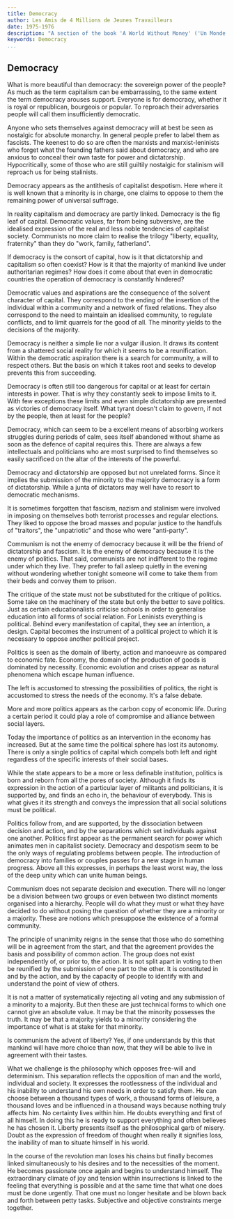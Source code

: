 ```yaml
---
title: Democracy
author: Les Amis de 4 Millions de Jeunes Travailleurs
date: 1975-1976
description: "A section of the book 'A World Without Money' ('Un Monde Sans Argent: Le Communisme'), written in French in 1975-1976 and originally translated and posted online at <http://oocities.org/~johngray/monde603.htm>. Another translation of this section, with slightly different wording, is also available on red texts as part of the full 'A World Without Money.'"
keywords: Democracy
...
```


## Democracy

What is more beautiful than democracy: the sovereign power of the people? As much as the term capitalism can be embarrassing, to the same extent the term democracy arouses support. Everyone is for democracy, whether it is royal or republican, bourgeois or popular. To reproach their adversaries people will call them insufficiently democratic.

Anyone who sets themselves against democracy will at best be seen as nostalgic for absolute monarchy. In general people prefer to label them as fascists. The keenest to do so are often the marxists and marxist-leninists who forget what the founding fathers said about democracy, and who are anxious to conceal their own taste for power and dictatorship. Hypocritically, some of those who are still guiltily nostalgic for stalinism will reproach us for being stalinists.

Democracy appears as the antithesis of capitalist despotism. Here where it is well known that a minority is in charge, one claims to oppose to them the remaining power of universal suffrage.

In reality capitalism and democracy are partly linked. Democracy is the fig leaf of capital. Democratic values, far from being subversive, are the idealised expression of the real and less noble tendencies of capitalist society. Communists no more claim to realise the trilogy "liberty, equality, fraternity" than they do "work, family, fatherland".

If democracy is the consort of capital, how is it that dictatorship and capitalism so often coexist? How is it that the majority of mankind live under authoritarian regimes? How does it come about that even in democratic countries the operation of democracy is constantly hindered?

Democratic values and aspirations are the consequence of the solvent character of capital. They correspond to the ending of the insertion of the individual within a community and a network of fixed relations. They also correspond to the need to maintain an idealised community, to regulate conflicts, and to limit quarrels for the good of all. The minority yields to the decisions of the majority.

Democracy is neither a simple lie nor a vulgar illusion. It draws its content from a shattered social reality for which it seems to be a reunification. Within the democratic aspiration there is a search for community, a will to respect others. But the basis on which it takes root and seeks to develop prevents this from succeeding.

Democracy is often still too dangerous for capital or at least for certain interests in power. That is why they constantly seek to impose limits to it. With few exceptions these limits and even simple dictatorship are presented as victories of democracy itself. What tyrant doesn't claim to govern, if not by the people, then at least for the people?

Democracy, which can seem to be a excellent means of absorbing workers struggles during periods of calm, sees itself abandoned without shame as soon as the defence of capital requires this. There are always a few intellectuals and politicians who are most surprised to find themselves so easily sacrificed on the altar of the interests of the powerful.

Democracy and dictatorship are opposed but not unrelated forms. Since it implies the submission of the minority to the majority democracy is a form of dictatorship. While a junta of dictators may well have to resort to democratic mechanisms.

It is sometimes forgotten that fascism, nazism and stalinism were involved in imposing on themselves both terrorist processes and regular elections. They liked to oppose the broad masses and popular justice to the handfuls of "traitors", the "unpatriotic" and those who were "anti-party".

Communism is not the enemy of democracy because it will be the friend of dictatorship and fascism. It is the enemy of democracy because it is the enemy of politics. That said, communists are not indifferent to the regime under which they live. They prefer to fall asleep quietly in the evening without wondering whether tonight someone will come to take them from their beds and convey them to prison.

The critique of the state must not be substituted for the critique of politics. Some take on the machinery of the state but only the better to save politics. Just as certain educationalists criticise schools in order to generalise education into all forms of social relation. For Leninists everything is political. Behind every manifestation of capital, they see an intention, a design. Capital becomes the instrument of a political project to which it is necessary to oppose another political project.

Politics is seen as the domain of liberty, action and manoeuvre as compared to economic fate. Economy, the domain of the production of goods is dominated by necessity. Economic evolution and crises appear as natural phenomena which escape human influence.

The left is accustomed to stressing the possibilities of politics, the right is accustomed to stress the needs of the economy. It's a false debate.

More and more politics appears as the carbon copy of economic life. During a certain period it could play a role of compromise and alliance between social layers.

Today the importance of politics as an intervention in the economy has increased. But at the same time the political sphere has lost its autonomy. There is only a single politics of capital which compels both left and right regardless of the specific interests of their social bases.

While the state appears to be a more or less definable institution, politics is born and reborn from all the pores of society. Although it finds its expression in the action of a particular layer of militants and politicians, it is supported by, and finds an echo in, the behaviour of everybody. This is what gives it its strength and conveys the impression that all social solutions must be political.

Politics follow from, and are supported, by the dissociation between decision and action, and by the separations which set individuals against one another. Politics first appear as the permanent search for power which animates men in capitalist society. Democracy and despotism seem to be the only ways of regulating problems between people. The introduction of democracy into families or couples passes for a new stage in human progress. Above all this expresses, in perhaps the least worst way, the loss of the deep unity which can unite human beings.

Communism does not separate decision and execution. There will no longer be a division between two groups or even between two distinct moments organised into a hierarchy. People will do what they must or what they have decided to do without posing the question of whether they are a minority or a majority. These are notions which presuppose the existence of a formal community.

The principle of unanimity reigns in the sense that those who do something will be in agreement from the start, and that the agreement provides the basis and possibility of common action. The group does not exist independently of, or prior to, the action. It is not split apart in voting to then be reunified by the submission of one part to the other. It is constituted in and by the action, and by the capacity of people to identify with and understand the point of view of others.

It is not a matter of systematically rejecting all voting and any submission of a minority to a majority. But then these are just technical forms to which one cannot give an absolute value. It may be that the minority possesses the truth. It may be that a majority yields to a minority considering the importance of what is at stake for that minority.

Is communism the advent of liberty? Yes, if one understands by this that mankind will have more choice than now, that they will be able to live in agreement with their tastes.

What we challenge is the philosophy which opposes free-will and determinism. This separation reflects the opposition of man and the world, individual and society. It expresses the rootlessness of the individual and his inability to understand his own needs in order to satisfy them. He can choose between a thousand types of work, a thousand forms of leisure, a thousand loves and be influenced in a thousand ways because nothing truly affects him. No certainty lives within him. He doubts everything and first of all himself. In doing this he is ready to support everything and often believes he has chosen it. Liberty presents itself as the philosophical garb of misery. Doubt as the expression of freedom of thought when really it signifies loss, the inability of man to situate himself in his world.

In the course of the revolution man loses his chains but finally becomes linked simultaneously to his desires and to the necessities of the moment. He becomes passionate once again and begins to understand himself. The extraordinary climate of joy and tension within insurrections is linked to the feeling that everything is possible and at the same time that what one does must be done urgently. That one must no longer hesitate and be blown back and forth between petty tasks. Subjective and objective constraints merge together.

